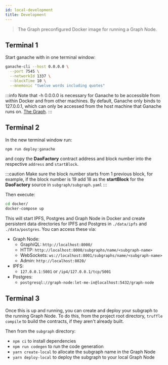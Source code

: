 ```yaml
---
id: local-development
title: Development
---
```


> The Graph preconfigured Docker image for running a Graph Node.

## Terminal 1

Start ganache with in one terminal window:

```bash
ganache-cli --host 0.0.0.0 \
  --port 7545 \
  --networkId 1337 \
  --blockTime 10 \
  --mnemonic "twelve words including quotes"
```

:::info
Note that -h 0.0.0.0 is necessary for Ganache to be accessible from within Docker and from other machines. By default, Ganache only binds to 127.0.0.1, which can only be accessed from the host machine that Ganache runs on. [The Graph].
:::

[the graph]: https://thegraph.com/docs/quick-start#1.-set-up-ganache-cli

## Terminal 2

In the new terminal window run:

```bash
npm run deploy:ganache
```

and copy the **DaoFactory** contract address and block number into the respective `address` and `startBlock`.

:::caution
Make sure the block number starts from 1 previous block, for example, if the block number is 19 add 18 as the **startBlock** for the **DaoFactory** source in `subgraph/subgraph.yaml`
:::

Then execute:

```bash
cd docker/
docker-compose up
```

This will start IPFS, Postgres and Graph Node in Docker and create persistent
data directories for IPFS and Postgres in `./data/ipfs` and `./data/postgres`. You
can access these via:

- Graph Node:
  - GraphiQL: `http://localhost:8000/`
  - HTTP: `http://localhost:8000/subgraphs/name/<subgraph-name>`
  - WebSockets: `ws://localhost:8001/subgraphs/name/<subgraph-name>`
  - Admin: `http://localhost:8020/`
- IPFS:
  - `127.0.0.1:5001` or `/ip4/127.0.0.1/tcp/5001`
- Postgres:
  - `postgresql://graph-node:let-me-in@localhost:5432/graph-node`

## Terminal 3

Once this is up and running, you can create and deploy your subgraph to the running Graph Node. To do this, from the project root directory, `truffle compile` to build the contracts, if they aren't already built.

Then from the `subgraph` directory:

- `npm ci` to install dependencies
- `npm run codegen` to run the code generation
- `yarn create-local` to allocate the subgraph name in the Graph Node
- `yarn deploy-local` to deploy the subgraph to your local Graph Node
